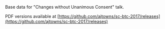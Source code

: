 
Base data for "Changes without Unanimous Consent" talk.

PDF versions available at [https://github.com/ajtowns/sc-btc-2017/releases](https://github.com/ajtowns/sc-btc-2017/releases)


